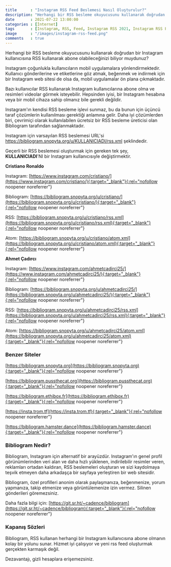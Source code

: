 ```yaml
---
title      : "Instagram RSS Feed Beslemesi Nasıl Oluşturulur?"
description: "Herhangi bir RSS besleme okuyucusunu kullanarak doğrudan bir Instagram kullanıcısına RSS kullanarak abone olabileceğinizi biliyor muydunuz?"
date       : 2021-07-22 13:00:00
categories : [İnternet]
tags       : [Instagram, RSS, Feed, Instagram RSS 2021, Instagram RSS Feed 2021]
image      : "/images/instagram-rss-feed.png"
comments   : true
---
```


Herhangi bir RSS besleme okuyucusunu kullanarak doğrudan bir Instagram kullanıcısına RSS kullanarak abone olabileceğinizi biliyor muydunuz?

Instagram çoğunlukla kullanıcıların mobil uygulamalara yönlendirmektedir. Kullanıcı gönderilerine ve etiketlerine göz atmak, beğenmek ve indirmek için bir Instagram web sitesi de olsa da, mobil uygulamalar ön plana çıkmaktadır. 

Bazı kullanıcılar RSS kullanarak Instagram kullanıcılarına abone olma ve resimleri videolar görmek isteyebilir. Hepsinden iyisi, bir Instagram hesabına veya bir mobil cihaza sahip olmanız bile gerekli değildir.

Instagram'ın kendisi RSS besleme işlevi sunmaz, bu da bunun için üçüncü taraf çözümlerin kullanılması gerektiği anlamına gelir. Daha iyi çözümlerden biri, çevrimiçi olarak kullanılabilen ücretsiz bir RSS besleme üreticisi olan Bibliogram tarafından sağlanmaktadır. 

Instagram için varsayılan RSS beslemesi URL'si https://bibliogram.snopyta.org/u/KULLANICIADI/rss.xml şeklindedir. 

Geçerli bir RSS beslemesi oluşturmak için gereken tek şey, **KULLANICIADI**'NI bir Instagram kullanıcısıyle değiştirmektir. 

**Cristiano Ronaldo**

Instagram: [https://www.instagram.com/cristiano/](https://www.instagram.com/cristiano/){:target="_blank"}{:rel="nofollow noopener noreferrer"}

Bibliogram: [https://bibliogram.snopyta.org/u/cristiano/](https://bibliogram.snopyta.org/u/cristiano/){:target="_blank"}{:rel="nofollow noopener noreferrer"}

RSS: [https://bibliogram.snopyta.org/u/cristiano/rss.xml](https://bibliogram.snopyta.org/u/cristiano/rss.xml){:target="_blank"}{:rel="nofollow noopener noreferrer"}

Atom: [https://bibliogram.snopyta.org/u/cristiano/atom.xml](https://bibliogram.snopyta.org/u/cristiano/atom.xml){:target="_blank"}{:rel="nofollow noopener noreferrer"}

**Ahmet Çadırcı**

Instagram: [https://www.instagram.com/ahmetcadirci25/](https://www.instagram.com/ahmetcadirci25/){:target="_blank"}{:rel="nofollow noopener noreferrer"}

Bibliogram: [https://bibliogram.snopyta.org/u/ahmetcadirci25/](https://bibliogram.snopyta.org/u/ahmetcadirci25/){:target="_blank"}{:rel="nofollow noopener noreferrer"}

RSS: [https://bibliogram.snopyta.org/u/ahmetcadirci25/rss.xml](https://bibliogram.snopyta.org/u/ahmetcadirci25/rss.xml){:target="_blank"}{:rel="nofollow noopener noreferrer"}

Atom: [https://bibliogram.snopyta.org/u/ahmetcadirci25/atom.xml](https://bibliogram.snopyta.org/u/ahmetcadirci25/atom.xml){:target="_blank"}{:rel="nofollow noopener noreferrer"}

### Benzer Siteler

[https://bibliogram.snopyta.org](https://bibliogram.snopyta.org){:target="_blank"}{:rel="nofollow noopener noreferrer"}

[https://bibliogram.pussthecat.org](https://bibliogram.pussthecat.org){:target="_blank"}{:rel="nofollow noopener noreferrer"}

[https://bibliogram.ethibox.fr](https://bibliogram.ethibox.fr){:target="_blank"}{:rel="nofollow noopener noreferrer"}

[https://insta.trom.tf](https://insta.trom.tf){:target="_blank"}{:rel="nofollow noopener noreferrer"}

[https://bibliogram.hamster.dance](https://bibliogram.hamster.dance){:target="_blank"}{:rel="nofollow noopener noreferrer"}


### Bibliogram Nedir?

Bibliogram, Instagram için alternatif bir arayüzdür. Instagram'ın genel profil görünümlerinden veri alan ve daha hızlı yüklenen, indirilebilir resimler veren, reklamları ortadan kaldıran, RSS beslemeleri oluşturan ve sizi kaydolmaya teşvik etmeyen daha arkadaşça bir sayfaya yerleştiren bir web sitesidir. 

Bibliogram, özel profilleri anonim olarak paylaşmanıza, beğenmenize, yorum yapmanıza, takip etmenize veya görüntülemenize izin vermez. Silinen gönderileri göremezsiniz.

Daha fazla bilgi için: [https://git.sr.ht/~cadence/bibliogram](https://git.sr.ht/~cadence/bibliogram){:target="_blank"}{:rel="nofollow noopener noreferrer"}

### Kapanış Sözleri

Bibliogram, RSS kullanan herhangi bir Instagram kullanıcısına abone olmanın kolay bir yolunu sunar. Hizmet iyi çalışıyor ve yeni rss feed oluşturmak gerçekten karmaşık değil.

Dezavantajı, gizli hesaplara erişemezsiniz.